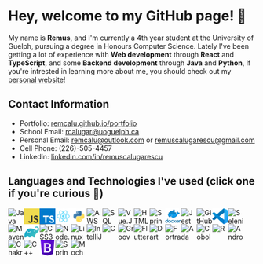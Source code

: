 # Hey, welcome to my GitHub page! 👋
My name is **Remus**, and I'm currently a 4th year student at the University of Guelph, pursuing a degree in Honours Computer Science. Lately I've been getting a lot of experience with **Web development** through **React** and **TypeScript**, and some **Backend development** through **Java** and **Python**, if you're intrested in learning more about me, you should check out my [personal website](https://remcalu.github.io/Personal-Website/#/)!

## Contact Information
* Portfolio:        [remcalu.github.io/portfolio](https://remcalu.github.io/portfolio)
* School Email:     rcalugar@uoguelph.ca
* Personal Email:   remcalu@outlook.com or remuscalugarescu@gmail.com
* Cell Phone:       (226)-505-4457
* Linkedin:         [linkedin.com/in/remuscalugarescu](https://www.linkedin.com/in/remuscalugarescu/)

## Languages and Technologies I've used (click one if you're curious 👻)
<a href="https://www.java.com/"><img align="left" alt="Java" width="32px" height="32px" src="https://asprise.com/res/img/menu/java.png" /></a>
<a href="https://www.javascript.com/"><img align="left" alt="JavaScript" width="32px" height="32px" src="https://raw.githubusercontent.com/github/explore/80688e429a7d4ef2fca1e82350fe8e3517d3494d/topics/javascript/javascript.png" /></a>
<a href="https://www.typescriptlang.org/"><img align="left" alt="TypeScript" width="32px" height="32px" src="https://raw.githubusercontent.com/github/explore/80688e429a7d4ef2fca1e82350fe8e3517d3494d/topics/typescript/typescript.png" /></a>
<a href="https://reactjs.org/"><img align="left" alt="React" width="32px" height="32px" src="https://raw.githubusercontent.com/github/explore/80688e429a7d4ef2fca1e82350fe8e3517d3494d/topics/react/react.png" /></a>
<a href="https://www.python.org/"><img align="left" alt="Python" width="32px" height="32px" src="https://raw.githubusercontent.com/github/explore/80688e429a7d4ef2fca1e82350fe8e3517d3494d/topics/python/python.png" /></a>
<a href="https://aws.amazon.com/"><img align="left" alt="AWS" width="32px" height="32px" src="https://static-00.iconduck.com/assets.00/aws-icon-512x512-hniukvcn.png" /></a>
<a href="https://azure.microsoft.com/en-us/services/sql-database/"><img align="left" alt="SQL" width="32px" height="32px" src="https://www.brentozar.com/wp-content/uploads/2019/03/azure_sql_db-250x250.jpg" /></a>
<a href="https://vuejs.org/"><img align="left" alt="Vue.JS" width="32px" height="32px" src="https://upload.wikimedia.org/wikipedia/commons/thumb/9/95/Vue.js_Logo_2.svg/1200px-Vue.js_Logo_2.svg.png" /></a>
<a href="https://developer.mozilla.org/en-US/docs/Web/Guide/HTML/HTML5"><img align="left" alt="HTML5" width="32px" height="32px" src="https://cdn-icons-png.flaticon.com/512/732/732212.png" /></a>
<a href="https://spring.io/projects/spring-boot"><img align="left" alt="Spring Boot" width="32px" height="32px" src="https://avatars.githubusercontent.com/u/54465427?v=4" /></a>

<a href="https://www.docker.com/"><img align="left" alt="Docker" width="32px" height="32px" src="https://raw.githubusercontent.com/github/explore/80688e429a7d4ef2fca1e82350fe8e3517d3494d/topics/docker/docker.png" /></a>
<a href="https://jestjs.io/"><img align="left" alt="Jest" width="32px" height="32px" src="https://camo.githubusercontent.com/62089edec0ee40bb26b3bf5f973b14d7f8e4b4e942f115cde5b9a5f9c0ca3382/687474703a2f2f7365656b6c6f676f2e636f6d2f696d616765732f4a2f6a6573742d6c6f676f2d463939303145424246372d7365656b6c6f676f2e636f6d2e706e67" /></a>
<a href="https://github.com/"><img align="left" alt="GitHub" width="32px" height="32px" src="https://ceias.nau.edu/capstone/projects/CS/2020/Digitool-S20/images/github.png" /></a>
<a href="https://code.visualstudio.com/"><img align="left" alt="Visual Studio Code" width="32px" height="32px" src="https://raw.githubusercontent.com/github/explore/80688e429a7d4ef2fca1e82350fe8e3517d3494d/topics/visual-studio-code/visual-studio-code.png" /></a>
<a href="https://www.selenium.dev/"><img align="left" alt="Selenium" width="32px" height="32px" src="https://avatars0.githubusercontent.com/u/983927?v=3&s=400" /></a>
<a href="https://maven.apache.org/"><img align="left" alt="Maven" width="32px" height="32px" src="https://user-images.githubusercontent.com/59599955/183299536-0353f569-8657-483b-8875-33dcf6f73f15.png" /></a>
<a href="https://gradle.org/"><img align="left" alt="Gradle" width="32px" height="32px" src="https://raw.githubusercontent.com/github/explore/80688e429a7d4ef2fca1e82350fe8e3517d3494d/topics/gradle/gradle.png" /></a>
<a href="https://developer.mozilla.org/en-US/docs/Web/CSS"><img align="left" alt="CSS3" width="32px" height="32px" src="https://www.iconbolt.com/iconsets/social-media-logos/css3-html-logo-social-social-media.svg" /></a>

<a href="https://nodejs.org/"><img align="left" alt="Node.js" width="32px" height="32px" src="https://icons-for-free.com/iconfiles/png/512/js+library+long+shadow+nodejs+web+icon-1320184850167478047.png" /></a> <a href="https://www.linux.org/"><img align="left" alt="Linux" width="32px" height="32px" src="https://cdn-icons-png.flaticon.com/512/518/518713.png" /></a> <a href="https://www.jetbrains.com/idea/"><img align="left" alt="IntelliJ" width="32px" height="32px" src="https://upload.wikimedia.org/wikipedia/commons/thumb/9/9c/IntelliJ_IDEA_Icon.svg/1200px-IntelliJ_IDEA_Icon.svg.png" /></a> <a href="https://en.wikipedia.org/wiki/C_(programming_language)"><img align="left" alt="C" width="32px" height="32px" src="https://cdn.iconscout.com/icon/free/png-512/c-programming-569564.png" /></a> <a href="https://groovy-lang.org/"><img align="left" alt="Groovy" width="32px" height="32px" src="https://devskiller.com/wp-content/plugins/devskiller-catalog/assets/images/skills/groovy.png?48306e1f" /></a> <a href="https://flutter.dev/"><img align="left" alt="Flutter" width="32px" height="32px" src="https://user-images.githubusercontent.com/51419598/152648731-567997ec-ac1c-4a9c-a816-a1fb1882abbe.png" /></a> <a href="https://en.wikipedia.org/wiki/Dart_(programming_language)"><img align="left" alt="Dart" width="32px" height="32px" src="https://avatars.githubusercontent.com/u/1609975?s=280&v=4" /></a> <a href="https://en.wikipedia.org/wiki/Fortran"><img align="left" alt="Fortran 95" width="32px" height="32px" src="https://upload.wikimedia.org/wikipedia/commons/b/b8/Fortran_logo.svg" /></a> <a href="https://www.adacore.com/"><img align="left" alt="Ada" width="32px" height="32px" src="https://styles.redditmedia.com/t5_2qi8f/styles/communityIcon_ej0vurfqb8t61.png" /></a> <a href="https://www.microfocus.com/en-us/what-is/cobol"><img align="left" alt="Cobol" width="32px" height="32px" src="https://is1-ssl.mzstatic.com/image/thumb/Purple123/v4/e6/e9/d9/e6e9d9ac-ab7f-4ec7-8082-7f4cb04bc204/source/512x512bb.jpg" /></a>

<a href="https://www.r-project.org/"><img align="left" alt="R" width="32px" height="32px" src="https://journals.researchparks.org/public/journals/4/article_357_cover_en_US.png" /></a>
<a href="https://developer.android.com/studio"><img align="left" alt="Android Studio" width="32px" height="32px" src="https://i.stack.imgur.com/9E2Gd.png" /></a>
<a href="https://chakra-ui.com/"><img align="left" alt="ChakraUI" width="32px" height="32px" src="https://images.opencollective.com/chakra-ui-pro/61bd1dd/logo/256.png" /></a>
<a href="https://www.cplusplus.com/"><img align="left" alt="C++" width="32px" height="32px" src="https://user-images.githubusercontent.com/42747200/46140125-da084900-c26d-11e8-8ea7-c45ae6306309.png" /></a>
<a href="https://icons.getbootstrap.com/"><img align="left" alt="Bootstrap" width="32px" height="32px" src="https://raw.githubusercontent.com/themedotid/bootstrap-icon/HEAD/docs/bootstrap-icon-css.png" /></a>
<a href="https://spring.io/projects/spring-boot"><img align="left" alt="Spring Boot" width="32px" height="32px" src="https://miro.medium.com/max/500/1*AbiX4LwtSNozoyfypcKvEg.png" /></a>
<a href="https://mochajs.org/"><img align="left" alt="Mocha" width="32px" height="32px" src="https://camo.githubusercontent.com/58045a79a69afea4cab1cea6def6d911fba3956cf5fd683addf41c032aa64088/68747470733a2f2f636c6475702e636f6d2f78465646784f696f41552e737667" /></a>
